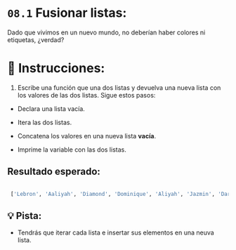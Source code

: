 # `08.1` Fusionar listas:

Dado que vivimos en un nuevo mundo, no deberían haber colores ni etiquetas, ¿verdad?

# 📝 Instrucciones:

1. Escribe una función que una dos listas y devuelva una nueva lista con los valores de las dos listas.
Sigue estos pasos:

+ Declara una lista vacía.

+ Itera las dos listas.
 
+ Concatena los valores en una nueva lista **vacía**.

+ Imprime la variable con las dos listas.

## Resultado esperado:

```py

 ['Lebron', 'Aaliyah', 'Diamond', 'Dominique', 'Aliyah', 'Jazmin', 'Darnell', 'Lucas', 'Jake', 'Scott', 'Amy', 'Molly', 'Hannah', 'Lucas']
```

## 💡 Pista:

- Tendrás que iterar cada lista e insertar sus elementos en una neuva lista.


